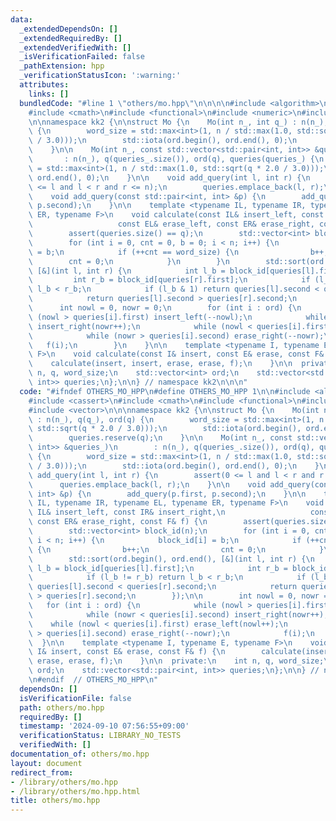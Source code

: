```yaml
---
data:
  _extendedDependsOn: []
  _extendedRequiredBy: []
  _extendedVerifiedWith: []
  _isVerificationFailed: false
  _pathExtension: hpp
  _verificationStatusIcon: ':warning:'
  attributes:
    links: []
  bundledCode: "#line 1 \"others/mo.hpp\"\n\n\n\n#include <algorithm>\n#include <cassert>\n\
    #include <cmath>\n#include <functional>\n#include <numeric>\n#include <vector>\n\
    \n\nnamespace kk2 {\n\nstruct Mo {\n    Mo(int n_, int q_) : n(n_), q(q_), ord(q)\
    \ {\n        word_size = std::max<int>(1, n / std::max(1.0, std::sqrt(q * 2.0\
    \ / 3.0)));\n        std::iota(ord.begin(), ord.end(), 0);\n        queries.reserve(q);\n\
    \    }\n\n    Mo(int n_, const std::vector<std::pair<int, int>> &queries_)\n \
    \       : n(n_), q(queries_.size()), ord(q), queries(queries_) {\n        word_size\
    \ = std::max<int>(1, n / std::max(1.0, std::sqrt(q * 2.0 / 3.0)));\n        std::iota(ord.begin(),\
    \ ord.end(), 0);\n    }\n\n    void add_query(int l, int r) {\n        assert(0\
    \ <= l and l < r and r <= n);\n        queries.emplace_back(l, r);\n    }\n\n\
    \    void add_query(const std::pair<int, int> &p) {\n        add_query(p.first,\
    \ p.second);\n    }\n\n    template <typename IL, typename IR, typename EL, typename\
    \ ER, typename F>\n    void calculate(const IL& insert_left, const IR& insert_right,\n\
    \                   const EL& erase_left, const ER& erase_right, const F& f) {\n\
    \        assert(queries.size() == q);\n        std::vector<int> block_id(n);\n\
    \        for (int i = 0, cnt = 0, b = 0; i < n; i++) {\n            block_id[i]\
    \ = b;\n            if (++cnt == word_size) {\n                b++;\n        \
    \        cnt = 0;\n            }\n        }\n        std::sort(ord.begin(), ord.end(),\
    \ [&](int l, int r) {\n            int l_b = block_id[queries[l].first];\n   \
    \         int r_b = block_id[queries[r].first];\n            if (l_b != r_b) return\
    \ l_b < r_b;\n            if (l_b & 1) return queries[l].second < queries[r].second;\n\
    \            return queries[l].second > queries[r].second;\n        });\n\n  \
    \      int nowl = 0, nowr = 0;\n        for (int i : ord) {\n            while\
    \ (nowl > queries[i].first) insert_left(--nowl);\n            while (nowr < queries[i].second)\
    \ insert_right(nowr++);\n            while (nowl < queries[i].first) erase_left(nowl++);\n\
    \            while (nowr > queries[i].second) erase_right(--nowr);\n         \
    \   f(i);\n        }\n    }\n\n    template <typename I, typename E, typename\
    \ F>\n    void calculate(const I& insert, const E& erase, const F& f) {\n    \
    \    calculate(insert, insert, erase, erase, f);\n    }\n\n  private:\n    int\
    \ n, q, word_size;\n    std::vector<int> ord;\n    std::vector<std::pair<int,\
    \ int>> queries;\n};\n\n} // namespace kk2\n\n\n"
  code: "#ifndef OTHERS_MO_HPP\n#define OTHERS_MO_HPP 1\n\n#include <algorithm>\n\
    #include <cassert>\n#include <cmath>\n#include <functional>\n#include <numeric>\n\
    #include <vector>\n\n\nnamespace kk2 {\n\nstruct Mo {\n    Mo(int n_, int q_)\
    \ : n(n_), q(q_), ord(q) {\n        word_size = std::max<int>(1, n / std::max(1.0,\
    \ std::sqrt(q * 2.0 / 3.0)));\n        std::iota(ord.begin(), ord.end(), 0);\n\
    \        queries.reserve(q);\n    }\n\n    Mo(int n_, const std::vector<std::pair<int,\
    \ int>> &queries_)\n        : n(n_), q(queries_.size()), ord(q), queries(queries_)\
    \ {\n        word_size = std::max<int>(1, n / std::max(1.0, std::sqrt(q * 2.0\
    \ / 3.0)));\n        std::iota(ord.begin(), ord.end(), 0);\n    }\n\n    void\
    \ add_query(int l, int r) {\n        assert(0 <= l and l < r and r <= n);\n  \
    \      queries.emplace_back(l, r);\n    }\n\n    void add_query(const std::pair<int,\
    \ int> &p) {\n        add_query(p.first, p.second);\n    }\n\n    template <typename\
    \ IL, typename IR, typename EL, typename ER, typename F>\n    void calculate(const\
    \ IL& insert_left, const IR& insert_right,\n                   const EL& erase_left,\
    \ const ER& erase_right, const F& f) {\n        assert(queries.size() == q);\n\
    \        std::vector<int> block_id(n);\n        for (int i = 0, cnt = 0, b = 0;\
    \ i < n; i++) {\n            block_id[i] = b;\n            if (++cnt == word_size)\
    \ {\n                b++;\n                cnt = 0;\n            }\n        }\n\
    \        std::sort(ord.begin(), ord.end(), [&](int l, int r) {\n            int\
    \ l_b = block_id[queries[l].first];\n            int r_b = block_id[queries[r].first];\n\
    \            if (l_b != r_b) return l_b < r_b;\n            if (l_b & 1) return\
    \ queries[l].second < queries[r].second;\n            return queries[l].second\
    \ > queries[r].second;\n        });\n\n        int nowl = 0, nowr = 0;\n     \
    \   for (int i : ord) {\n            while (nowl > queries[i].first) insert_left(--nowl);\n\
    \            while (nowr < queries[i].second) insert_right(nowr++);\n        \
    \    while (nowl < queries[i].first) erase_left(nowl++);\n            while (nowr\
    \ > queries[i].second) erase_right(--nowr);\n            f(i);\n        }\n  \
    \  }\n\n    template <typename I, typename E, typename F>\n    void calculate(const\
    \ I& insert, const E& erase, const F& f) {\n        calculate(insert, insert,\
    \ erase, erase, f);\n    }\n\n  private:\n    int n, q, word_size;\n    std::vector<int>\
    \ ord;\n    std::vector<std::pair<int, int>> queries;\n};\n\n} // namespace kk2\n\
    \n#endif  // OTHERS_MO_HPP\n"
  dependsOn: []
  isVerificationFile: false
  path: others/mo.hpp
  requiredBy: []
  timestamp: '2024-09-10 07:56:55+09:00'
  verificationStatus: LIBRARY_NO_TESTS
  verifiedWith: []
documentation_of: others/mo.hpp
layout: document
redirect_from:
- /library/others/mo.hpp
- /library/others/mo.hpp.html
title: others/mo.hpp
---
```

